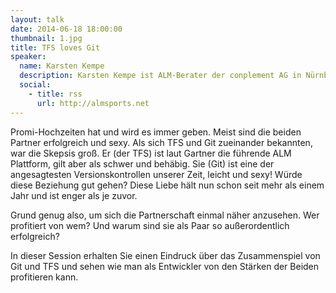 ```yaml
---
layout: talk
date: 2014-06-18 18:00:00
thumbnail: 1.jpg
title: TFS loves Git
speaker:
  name: Karsten Kempe
  description: Karsten Kempe ist ALM-Berater der conplement AG in Nürnberg. Er verfügt über langjährige Erfahrung in der Softwareentwicklung auf Basis der Microsoft Technologien und hat sich auf Themen rund um Microsofts Team Foundation Server spezialisiert. Er unterstützt Firmen bei der Einführung, Anpassung und Verwendung des Team Foundation Servers, tritt als Fachautor, Blogger und als Sprecher auf Konferenzen in Erscheinung.
  social:
    - title: rss
      url: http://almsports.net
---
```

Promi-Hochzeiten hat und wird es immer geben. Meist sind die beiden Partner erfolgreich und sexy. Als sich TFS und Git zueinander bekannten, war die Skepsis groß. Er (der TFS) ist laut Gartner die führende ALM Plattform, gilt aber als schwer und behäbig. Sie (Git) ist eine der angesagtesten Versionskontrollen unserer Zeit, leicht und sexy! Würde diese Beziehung gut gehen? Diese Liebe hält nun schon seit mehr als einem Jahr und ist enger als je zuvor. 
                            
Grund genug also, um sich die Partnerschaft einmal näher anzusehen. Wer profitiert von wem? Und warum sind sie als Paar so außerordentlich erfolgreich?

In dieser Session erhalten Sie einen Eindruck über das Zusammenspiel von Git und TFS und sehen wie man als Entwickler von den Stärken der Beiden profitieren kann.